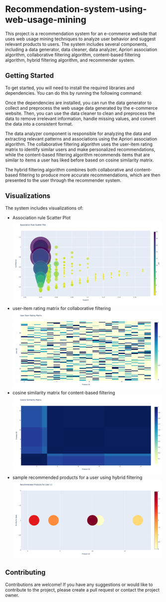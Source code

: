 # Recommendation-system-using-web-usage-mining

This project is a recommendation system for an e-commerce website that uses web usage mining techniques to analyze user behavior and suggest relevant products to users. The system includes several components, including a data generator, data cleaner, data analyzer, Apriori association algorithm, collaborative filtering algorithm, content-based filtering algorithm, hybrid filtering algorithm, and recommender system.

## Getting Started

To get started, you will need to install the required libraries and dependencies. You can do this by running the following command:


Once the dependencies are installed, you can run the data generator to collect and preprocess the web usage data generated by the e-commerce website. Then, you can use the data cleaner to clean and preprocess the data to remove irrelevant information, handle missing values, and convert the data into a consistent format.

The data analyzer component is responsible for analyzing the data and extracting relevant patterns and associations using the Apriori association algorithm. The collaborative filtering algorithm uses the user-item rating matrix to identify similar users and make personalized recommendations, while the content-based filtering algorithm recommends items that are similar to items a user has liked before based on cosine similarity matrix.

The hybrid filtering algorithm combines both collaborative and content-based filtering to produce more accurate recommendations, which are then presented to the user through the recommender system.

## Visualizations

The system includes visualizations of:
- Association rule Scatter Plot
![association rule mining](ASSOCIATION.png)
- user-item rating matrix for collaborative filtering
![user-item rating matrix for collaborative filtering](COLLABORATIVE.png)
- cosine similarity matrix for content-based filtering
![cosine similarity matrix for content-based filtering](CONTENT.png)
- sample recommended products for a user using hybrid filtering
![Sample recommended products for a user](HYBRID.png)
## Contributing

Contributions are welcome! If you have any suggestions or would like to contribute to the project, please create a pull request or contact the project owner.
